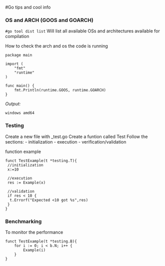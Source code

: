 #Go tips and cool info

### OS and ARCH (GOOS and GOARCH)

`#go tool dist list` Will list all available OSs and architectures available for compilation

How to check the arch and os the code is running

```
package main

import (
	"fmt"
	"runtime"
)

func main() {
	fmt.Println(runtime.GOOS, runtime.GOARCH)
}
```
*Output:*
```
windows amd64
```


### Testing
Create a new file with <package name>_test.go
Create a funtion called Test<function name>
Follow the sections:
	- initialization 
	- execution 
	- verification/validation
	
function example
```
funct TestExample(t *testing.T){
 //initialization
 x:=10
 
 //execution
 res := Example(x)
 
 //validation
 if res < 10 {
  t.Errorf("Expected <10 got %s",res)
 }
}
```



### Benchmarking
To monitor the performance
```
funct TestExample(t *testing.B){
    for i := 0; i < b.N; i++ {
        Example(i)
    }
}
```		
